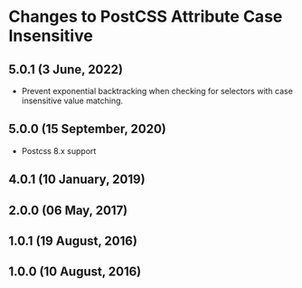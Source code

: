 # Changes to PostCSS Attribute Case Insensitive

## 5.0.1 (3 June, 2022)

- Prevent exponential backtracking when checking for selectors with case insensitive value matching.

## 5.0.0 (15 September, 2020)

- Postcss 8.x support

## 4.0.1 (10 January, 2019)

## 2.0.0 (06 May, 2017)

## 1.0.1 (19 August, 2016)

## 1.0.0 (10 August, 2016)
